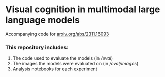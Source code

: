 # Visual cognition in multimodal large language models
Accompanying code for [arxiv.org/abs/2311.16093](https://arxiv.org/abs/2311.16093)

### This repository includes: 
1. The code used to evaluate the models (in */eval*)
2. The images the models were evaluated on (in */eval/images*)
3. Analysis notebooks for each experiment
